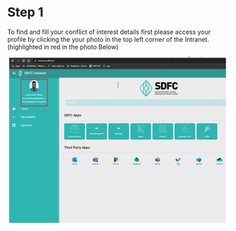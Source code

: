 # Step 1

To find and fill your conflict of interest details first please access your profile by clicking the your photo in the top left corner of the Intranet. (highlighted in red in the photo Below)

![This is the first step](./step1.PNG)
